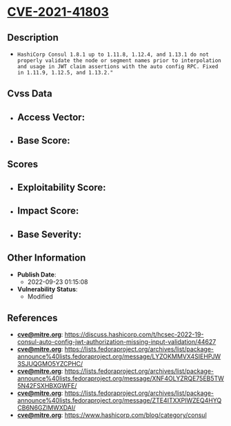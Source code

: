 
# [CVE-2021-41803](https://cve.mitre.org/cgi-bin/cvename.cgi?name=CVE-2021-41803)

## Description

- `HashiCorp Consul 1.8.1 up to 1.11.8, 1.12.4, and 1.13.1 do not properly validate the node or segment names prior to interpolation and usage in JWT claim assertions with the auto config RPC. Fixed in 1.11.9, 1.12.5, and 1.13.2."`

## Cvss Data

- **Access Vector**:
  - 
- **Base Score**:
  - 

## Scores

- **Exploitability Score**:
  - 
- **Impact Score**:
  - 
- **Base Severity**:
  - 

## Other Information

- **Publish Date**:
  - 2022-09-23 01:15:08
- **Vulnerability Status**:
  - Modified

## References

- **cve@mitre.org**: https://discuss.hashicorp.com/t/hcsec-2022-19-consul-auto-config-jwt-authorization-missing-input-validation/44627
- **cve@mitre.org**: https://lists.fedoraproject.org/archives/list/package-announce%40lists.fedoraproject.org/message/LYZOKMMVX4SIEHPJW3SJUQGMO5YZCPHC/
- **cve@mitre.org**: https://lists.fedoraproject.org/archives/list/package-announce%40lists.fedoraproject.org/message/XNF4OLYZRQE75EB5TW5N42FSXHBXGWFE/
- **cve@mitre.org**: https://lists.fedoraproject.org/archives/list/package-announce%40lists.fedoraproject.org/message/ZTE4ITXXPIWZEQ4HYQCB6N6GZIMWXDAI/
- **cve@mitre.org**: https://www.hashicorp.com/blog/category/consul
